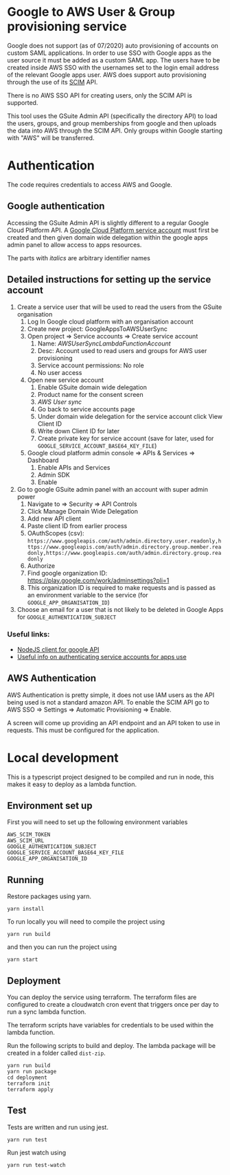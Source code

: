 # Google to AWS User & Group provisioning service
Google does not support (as of 07/2020) auto provisioning of accounts on custom SAML applications.
In order to use SSO with Google apps as the user source it must be added as a custom SAML app. The users have to be created 
inside AWS SSO with the usernames set to the login email address of
the relevant Google apps user. AWS does support auto provisioning through the use of 
its [SCIM](https://tools.ietf.org/html/rfc7644) API. 

There is no AWS SSO API for creating users, only the SCIM API is supported.

This tool uses the GSuite Admin API (specifically the directory API) to load 
the users, groups, and group memberships from google and then uploads the data 
into AWS through the SCIM API. Only groups within Google starting with "AWS" will be transferred.

# Authentication
The code requires credentials to access AWS and Google.

## Google authentication
Accessing the GSuite Admin API is slightly different to a regular Google Cloud Platform API.
A [Google Cloud Platform service account](https://developers.google.com/identity/protocols/oauth2/service-account) must first be created and then given domain wide 
delegation within the google apps admin panel to allow access to apps resources.
 
The parts with *italics* are arbitrary identifier names
 
## Detailed instructions for setting up the service account
1. Create a service user that will be used to read the users from the GSuite organisation
   1. Log In Google cloud platform with an organisation account
   1. Create new project: GoogleAppsToAWSUserSync
   1. Open project => Service accounts => Create service account
      1. Name: *AWSUserSyncLambdaFunctionAccount*
      1. Desc: Account used to read users and groups for AWS user provisioning
      1. Service account permissions: No role
      1. No user access
   1. Open new service account
      1. Enable GSuite domain wide delegation
      1. Product name for the consent screen
      1. *AWS User sync*
      1. Go back to service accounts page
      1. Under domain wide delegation for the service account click View Client ID
      1. Write down Client ID for later
      1. Create private key for service account (save for later, used for ```GOOGLE_SERVICE_ACCOUNT_BASE64_KEY_FILE```)
   1. Google cloud platform admin console => APIs & Services => Dashboard
      1. Enable APIs and Services
      1. Admin SDK
      1. Enable
1. Go to google GSuite admin panel with an account with super admin power
   1. Navigate to => Security => API Controls
   1. Click Manage Domain Wide Delegation
   1. Add new API client
   1. Paste client ID from earlier process
   1. OAuthScopes (csv): 
   ```https://www.googleapis.com/auth/admin.directory.user.readonly,https://www.googleapis.com/auth/admin.directory.group.member.readonly,https://www.googleapis.com/auth/admin.directory.group.readonly```
   1. Authorize
   1. Find google organization ID: https://play.google.com/work/adminsettings?pli=1
   1. This organization ID is required to make requests and is passed as an environment variable to the service (for ```GOOGLE_APP_ORGANISATION_ID```)
 1. Choose an email for a user that is not likely to be deleted in Google Apps for ```GOOGLE_AUTHENTICATION_SUBJECT```
### Useful links:
 - [NodeJS client for google API](https://github.com/googleapis/google-api-nodejs-client)
 - [Useful info on authenticating service accounts for apps use](https://github.com/googleapis/google-api-nodejs-client/issues/1884)

## AWS Authentication
AWS Authentication is pretty simple, it does not use IAM users as the API being used is not a standard amazon API. 
To enable the SCIM API go to AWS SSO => Settings => Automatic Provisioning => Enable.

A screen will come up providing an API endpoint and an API token to use in requests. This must be configured for the application.

# Local development
This is a typescript project designed to be compiled and run in node, this makes it easy to deploy as a lambda function.

## Environment set up
First you will need to set up the following environment variables

```
AWS_SCIM_TOKEN
AWS_SCIM_URL
GOOGLE_AUTHENTICATION_SUBJECT
GOOGLE_SERVICE_ACCOUNT_BASE64_KEY_FILE
GOOGLE_APP_ORGANISATION_ID
```

## Running
Restore packages using yarn.
```shell script
yarn install
```
To run locally you will need to compile the project using 
```
yarn run build
```
and then you can run the project using 
 ```
yarn start
```

## Deployment
You can deploy the service using terraform. The terraform files are configured to create a cloudwatch cron event that 
triggers once per day to run a sync lambda function. 

The terraform scripts have variables for credentials to be used within the lambda function.

Run the following scripts to build and deploy. The lambda package will be created in a folder called ```dist-zip```.
```shell script
yarn run build
yarn run package
cd deployment
terraform init
terraform apply
``` 

## Test
Tests are written and run using jest.

```shell script
yarn run test
```

Run jest watch using
```shell script
yarn run test-watch
```
